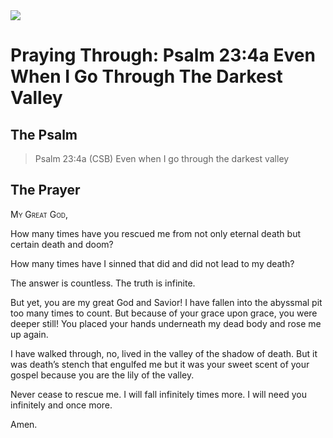 <img class="intro-right" src="/images/art-paris-psalter.jpg">

# Praying Through: Psalm 23:4a Even When I Go Through The Darkest Valley

## The Psalm

>Psalm 23:4a (CSB)   Even when I go through the darkest valley

## The Prayer

<div style="font-variant: small-caps;">
  My Great God,
</div>

How many times have you rescued me from not only eternal death but certain death and doom?

How many times have I sinned that did and did not lead to my death?

The answer is countless. The truth is infinite.

But yet, you are my great God and Savior! I have fallen into the abyssmal pit too many times to count. But because of your grace upon grace, you were deeper still! You placed your hands underneath my dead body and rose me up again.

I have walked through, no, lived in the valley of the shadow of death. But it was death&#8217;s stench that engulfed me but it was your sweet scent of your gospel because you are the lily of the valley.

Never cease to rescue me. I will fall infinitely times more. I will need you infinitely and once more.

Amen.
